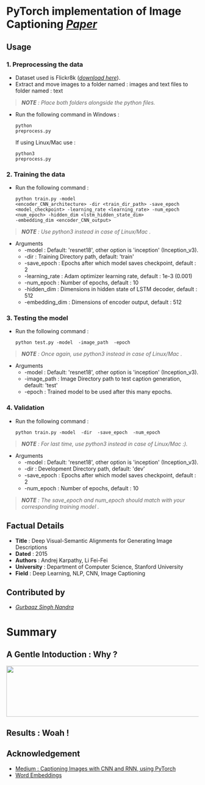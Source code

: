 # PyTorch implementation of Image Captioning [*Paper*](https://cs.stanford.edu/people/karpathy/cvpr2015.pdf)

## Usage 

### 1. Preprocessing the data
* Dataset used is Flickr8k ([*download here*](https://www.kaggle.com/shadabhussain/flickr8k)). 
* Extract and move images to a folder named : images and text files to folder named : text
> ***NOTE** : Place both folders alongside the python files.*
* Run the following command in Windows : 
      <pre><code>python preprocess.py
      </code></pre>
      If using Linux/Mac use : 
      <pre><code>python3 preprocess.py
      </code></pre>
      
### 2. Training the data
* Run the following command : 
      <pre><code>python train.py -model <encoder_CNN_architecture> -dir <train_dir_path> -save_epoch <model_checkpoint> -learning_rate <learning_rate> -num_epoch <num_epoch> -hidden_dim <lstm_hidden_state_dim> -embedding_dim <encoder_CNN_output>
      </code></pre>
> ***NOTE** : Use python3 instead in case of Linux/Mac .*
* Arguments
  * -model : Default: 'resnet18', other option is 'inception' (Inception_v3).
  * -dir : Training Directory path, default: 'train'
  * -save_epoch : Epochs after which model saves checkpoint, default : 2
  * -learning_rate : Adam optimizer learning rate, default : 1e-3 (0.001)
  * -num_epoch : Number of epochs, default : 10
  * -hidden_dim : Dimensions in hidden state of LSTM decoder, default : 512
  * -embedding_dim : Dimensions of encoder output, default : 512

### 3. Testing the model
* Run the following command : 
    <pre><code>python test.py -model <encoder_CNN_architecture> -image_path <image_path> -epoch <epoch_num></code></pre>
> ***NOTE** : Once again, use python3 instead in case of Linux/Mac .*
* Arguments
  * -model : Default: 'resnet18', other option is 'inception' (Inception_v3).
  * -image_path : Image Directory path to test caption generation, default: 'test'
  * -epoch : Trained model to be used after this many epochs.
  
### 4. Validation 
* Run the following command : 
    <pre><code>python train.py -model <encoder_CNN_architecture> -dir <dev_dir_path> -save_epoch <model_checkpoint> -num_epoch <num_epoch></code></pre>
> ***NOTE** : For last time, use python3 instead in case of Linux/Mac :).*
* Arguments
  * -model : Default: 'resnet18', other option is 'inception' (Inception_v3).
  * -dir : Development Directory path, default: 'dev'
  * -save_epoch : Epochs after which model saves checkpoint, default : 2
  * -num_epoch : Number of epochs, default : 10
> ***NOTE** : The save_epoch and num_epoch should match with your corresponding training model .*

## Factual Details
- **Title** : Deep Visual-Semantic Alignments for Generating Image Descriptions
- **Dated** : 2015
- **Authors** : Andrej Karpathy, Li Fei-Fei
- **University** : Department of Computer Science, Stanford University
- **Field** : Deep Learning, NLP, CNN, Image Captioning

## Contributed by
- [*Gurbaaz Singh Nandra*](https://github.com/gurbaaz27)

# Summary

## A Gentle Intoduction : Why ? 

<p align="center">
  <img width="572" height="133" src="images/infogan5.png">
</p>

## Results : Woah !

## Acknowledgement
- [Medium : Captioning Images with CNN and RNN, using PyTorch](https://medium.com/@stepanulyanin/captioning-images-with-pytorch-bc592e5fd1a3)
- [Word Embeddings](https://pytorch.org/tutorials/beginner/nlp/word_embeddings_tutorial.html)

